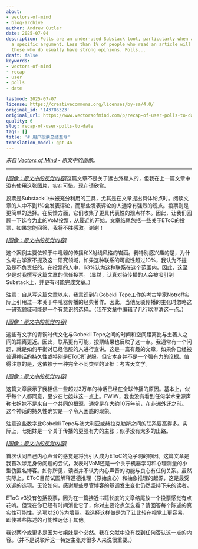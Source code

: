 ```yaml
---
about:
- vectors-of-mind
- blog-archive
author: Andrew Cutler
date: 2025-07-04
description: Polls are an under-used Substack tool, particularly when a post makes
  a specific argument. Less than 1% of people who read an article will comment, and
  those who do usually have strong opinions. Polls...
draft: false
keywords:
- vectors-of-mind
- recap
- user
- polls
- date

lastmod: 2025-07-07
license: https://creativecommons.org/licenses/by-sa/4.0/
original_id: '143786323'
original_url: https://www.vectorsofmind.com/p/recap-of-user-polls-to-date
quality: 6
slug: recap-of-user-polls-to-date
tags: []
title: '# 用户投票总结至今'
translation_model: gpt-4o
---
```


*来自 [Vectors of Mind](https://www.vectorsofmind.com/p/recap-of-user-polls-to-date) - 原文中的图像。*

---

[*[图像：原文中的视觉内容]*](https://substackcdn.com/image/fetch/$s_!HulP!,f_auto,q_auto:good,fl_progressive:steep/https%3A%2F%2Fsubstack-post-media.s3.amazonaws.com%2Fpublic%2Fimages%2Fb831cc4f-276f-4863-8943-c05a95e2a34b_2464x1856.png)这篇文章不是关于远古外星人的，但我在上一篇文章中没有使用这张图片，实在可惜。现在请欣赏。

投票是Substack中未被充分利用的工具，尤其是在文章提出具体论点时。阅读文章的人中不到1%会发表评论，而那些发表评论的人通常有强烈的观点。投票则是更简单的选择。在反馈方面，它们收集了更具代表性的观点样本。因此，让我们回顾一下迄今为止的VoM投票，从最近的开始。文章结尾包括一些关于EToC的投票，如果您能回答，我将不胜感激。谢谢！

[*[图像：原文中的视觉内容]*](https://substackcdn.com/image/fetch/$s_!sZZ1!,f_auto,q_auto:good,fl_progressive:steep/https%3A%2F%2Fsubstack-post-media.s3.amazonaws.com%2Fpublic%2Fimages%2F4043d932-e44d-42a6-9a1b-fe668baa2799_612x407.png)

这个案例主要依赖于牛吼器的传播和X射线风格的岩画。我特别感兴趣的是，为什么考古学家不提及这一研究领域，如果这种联系的可能性超过10%，我认为不提及是不负责任的。在投票的人中，63%认为这种联系在这个范围内。因此，这至少是对我撰写这篇文章的信任投票。（显然，认真对待传播的人会被吸引到Substack上，并更有可能完成文章。）

注意：自从写这篇文章以来，我意识到在Gobekli Tepe工作的考古学家Notroff实际上引用过一本关于牛吼器传播的经典著作。因此，当他反驳传播的主张时忽略这一研究领域可能是一个有意识的选择。（我在文章中编辑了几行以澄清这一点。）

[*[图像：原文中的视觉内容]*](https://substackcdn.com/image/fetch/$s_!9UcM!,f_auto,q_auto:good,fl_progressive:steep/https%3A%2F%2Fsubstack-post-media.s3.amazonaws.com%2Fpublic%2Fimages%2Fd5834ce3-004d-4f44-b6d0-0744539a9f91_607x449.png)

这些有文字的青铜时代文化与Gobekli Tepe之间的时间和空间距离比与土著人之间的距离更近。因此，联系更有可能，投票结果也反映了这一点。我通常有一个问题，就是如何平衡对已经信服的人进行宣讲。这是一篇有趣的文章，如果你已经被普遍神话的持久性或特别是EToC所说服。但它本身并不是一个强有力的论据。值得注意的是，这依赖于一种完全不同类型的证据：考古天文学。

[*[图像：原文中的视觉内容]*](https://substackcdn.com/image/fetch/$s_!4zQb!,f_auto,q_auto:good,fl_progressive:steep/https%3A%2F%2Fsubstack-post-media.s3.amazonaws.com%2Fpublic%2Fimages%2F237edba7-5f3d-46f3-8dd5-a74c7c6143be_610x430.png)

这篇文章展示了我相信一些超过3万年的神话已经在全球传播的原因。基本上，似乎每个人都同意，至少在七姐妹这一点上。FWIW，我也没有看到任何学术来源声称七姐妹不是来自一个共同的根源，通常是在大约10万年前，在非洲外迁之前。这个神话的持久性确实是一个令人困惑的现象。

注意这些数字比Gobekli Tepe与澳大利亚或赫拉克勒斯之间的联系要高得多。实际上，七姐妹是一个关于传播的更强有力的主张；似乎没有太多的出路。

[*[图像：原文中的视觉内容]*](https://substackcdn.com/image/fetch/$s_!JfIG!,f_auto,q_auto:good,fl_progressive:steep/https%3A%2F%2Fsubstack-post-media.s3.amazonaws.com%2Fpublic%2Fimages%2F79b85c18-dc4d-4ac5-a8a5-cc387cfb4d90_609x780.png)

首次认同自己内心声音的感觉是将我引入成为EToC的兔子洞的原因。这篇文章是我首次涉足身份问题的尝试，发表时VoM还是一个关于机器学习和心理测量的小型伪匿名博客。如你所见，读者并不认为内心声音的功能与良心有任何关系。虽然实际上，EToC目前试图解释道德推理（原始良心）和抽象推理的起源，这是最受欢迎的选项。无论如何，感谢那些尽管博客的基调发生变化仍然坚持下来的读者。

EToC v3没有包括投票，因为在一篇接近书籍长度的文章结尾放一个投票感觉有点花哨。但现在你已经有时间消化它了，你对主要论点怎么看？请回答每个陈述的真实性可能性。选项以20%为增量。我选择这样做是为了让比较在视觉上更容易，即使某些陈述的可能性远低于其他。

我说两个或更多是因为七姐妹是个必然。我在文献中没有找到任何否认这一点的内容。（并不是说驳斥这一特定主张对很多人来说很重要。）